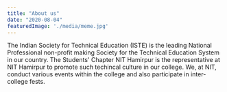 ```yaml
---
title: "About us"
date: "2020-08-04"
featuredImage: './media/meme.jpg'
---
```

The Indian Society for Technical Education (ISTE) is the leading National Professional non-profit making Society for the Technical Education System in our country. The Students' Chapter NIT Hamirpur is the representative at NIT Hamirpur to promote such techincal culture in our college. We, at NIT, conduct various events within the college and also participate in inter-college fests. 
